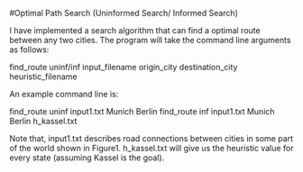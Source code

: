 #Optimal Path Search
(Uninformed Search/ Informed Search)

I have implemented a search algorithm that can find a optimal route between any two cities. The program will take the command line arguments as follows:

find_route uninf/inf input_filename origin_city destination_city heuristic_filename

An example command line is:

find_route uninf input1.txt Munich Berlin
find_route inf input1.txt Munich Berlin h_kassel.txt

Note that, input1.txt describes road connections between cities in some part of the world shown in Figure1. h_kassel.txt will give us the heuristic value for every state (assuming Kassel is the goal). 

